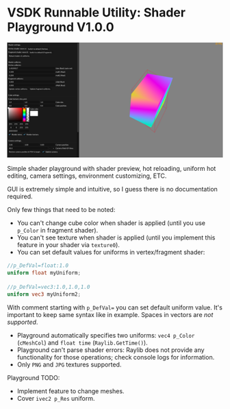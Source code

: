 # VSDK Runnable Utility: Shader Playground V1.0.0
<img src="utility.png">

Simple shader playground with shader preview, hot reloading, uniform hot editing, camera settings, environment customizing, ETC.

GUI is extremely simple and intuitive, so I guess there is no documentation required.

Only few things that need to be noted:
- You can't change cube color when shader is applied (until you use `p_Color` in fragment shader).
- You can't see texture when shader is applied (until you implement this feature in your shader via `texture0`).
- You can set default values for uniforms in vertex/fragment shader:
```glsl
//p_DefVal=float:1.0
uniform float myUniform;

//p_DefVal=vec3:1.0,1.0,1.0
uniform vec3 myUniform2;
```
With comment starting with `p_DefVal=` you can set default uniform value. It's important to keep same syntax like in example. Spaces in vectors are *not supported*.
- Playground automatically specifies two uniforms: `vec4 p_Color` (`cMeshCol`) and `float time` (`Raylib.GetTime()`).
- Playground can't parse shader errors: Raylib does not provide any functionality for those operations; check console logs for information.
- Only `PNG` and `JPG` textures supported.

Playground TODO:
- Implement feature to change meshes.
- Cover `ivec2 p_Res` uniform.
